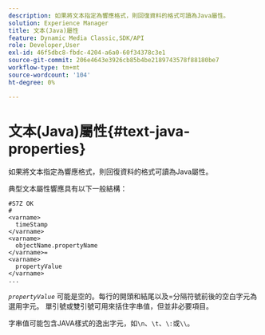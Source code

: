 ```yaml
---
description: 如果將文本指定為響應格式，則回復資料的格式可讀為Java屬性。
solution: Experience Manager
title: 文本(Java)屬性
feature: Dynamic Media Classic,SDK/API
role: Developer,User
exl-id: 46f5dbc8-fbdc-4204-a6a0-60f34378c3e1
source-git-commit: 206e4643e3926cb85b4be2189743578f88180be7
workflow-type: tm+mt
source-wordcount: '104'
ht-degree: 0%

---
```


# 文本(Java)屬性{#text-java-properties}

如果將文本指定為響應格式，則回復資料的格式可讀為Java屬性。

典型文本屬性響應具有以下一般結構：

```
#S7Z OK
#
<varname>
  timeStamp
</varname>
<varname>
  objectName.propertyName
</varname>=
<varname>
  propertyValue
</varname>
...
```

*`propertyValue`* 可能是空的。每行的開頭和結尾以及=分隔符號前後的空白字元為選用字元。 單引號或雙引號可用來括住字串值，但並非必要項目。

字串值可能包含JAVA樣式的逸出字元，如`\n`、`\t`、`\:`或`\\`。
